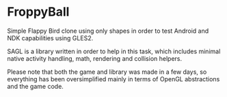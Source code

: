 # FroppyBall

Simple Flappy Bird clone using only shapes in order to test Android and NDK capabilities using GLES2.

SAGL is a library written in order to help in this task, which includes minimal native activity handling, math, rendering and collision helpers.

Please note that both the game and library was made in a few days, so everything has been oversimplified mainly in terms of OpenGL abstractions and the game code.

